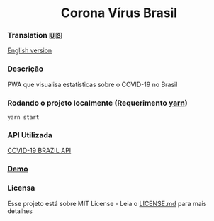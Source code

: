 <h1 align="center">Corona Vírus Brasil</h1>

### Translation 🇺🇸
[English version](./README-US.md)

### Descrição
PWA que visualisa estatísticas sobre o COVID-19 no Brasil

### Rodando o projeto localmente \(Requerimento [yarn](https://yarnpkg.com/getting-started/install#per-project-install)\)
```
yarn start
```

### API Utilizada
[COVID-19 BRAZIL API](https://github.com/devarthurribeiro/covid19-brazil-api)

### [Demo](https://allanvictor.github.io/coronavirusbrasil/)

### Licensa
Esse projeto está sobre MIT License - Leia o [LICENSE.md](./LICENSE.md) para mais detalhes
